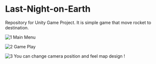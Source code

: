 # Last-Night-on-Earth
Repository for Unity Game Project. It is simple game that move rocket to destination.

![1](https://github.com/boroboro01/Last-Night-on-Earth/assets/98679575/44c075f8-cdc9-4279-bd40-11d4a54fa48c)
Main Menu

![2](https://github.com/boroboro01/Last-Night-on-Earth/assets/98679575/f15e6e1c-3419-4787-b14a-a03ee9833926)
Game Play

![3](https://github.com/boroboro01/Last-Night-on-Earth/assets/98679575/658fdc1a-0d96-4bb8-a91f-324a34429837)
You can change camera position and feel map design !
